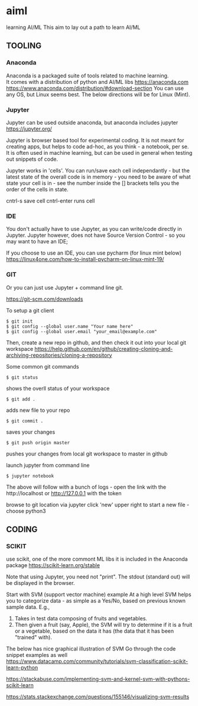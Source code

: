 # aiml 
learning AI/ML
This aim to lay out a path to learn AI/ML

## TOOLING

### Anaconda
Anaconda is a packaged suite of tools related to machine learning.  
It comes with a distribution of python and AI/ML libs
https://anaconda.com
https://www.anaconda.com/distribution/#download-section
You can use any OS, but Linux seems best.  The below directions will be for Linux (Mint).

### Jupyter
Jupyter can be used outside anaconda, but anaconda  includes jupyter
https://jupyter.org/

Jupyter is browser based tool for experimental coding.   It is not meant for creating apps, but helps to code ad-hoc, as you think - a notebook, per se.  It is often used in machine learning, but can be used in general when testing out snippets of code.

Jupyter works in 'cells'.  You can run/save each cell independantly - but the latest state of the overall code is in memory - you need to be aware of what state your cell is in - see the number inside the [] brackets tells you the order of the cells in state.   

cntrl-s save cell
cntrl-enter runs cell

### IDE
You don't actually have to use Jupyter, as you can write/code directly in Jupyter.
Jupyter however, does not have Source Version Control - so you may want to have an IDE;

If you choose to use an IDE, you can use pycharm (for linux mint below)
https://linux4one.com/how-to-install-pycharm-on-linux-mint-19/

### GIT
Or you can just use Jupyter + command line git.

https://git-scm.com/downloads

To setup a git client
```
$ git init
$ git config --global user.name "Your name here"
$ git config --global user.email "your_email@example.com"
```

Then, create a new repo in github, and then check it out into your local git workspace
https://help.github.com/en/github/creating-cloning-and-archiving-repositories/cloning-a-repository

Some common git commands

```
$ git status
```
shows the overll status of your workspace


```
$ git add .
```
adds new file to your repo

```
$ git commit .
```
saves your changes

```
$ git push origin master
```
pushes your changes from local git workspace to master in github


launch jupyter from command line
```
$ jupyter notebook
````
The above will follow with a bunch of logs - open the link with the http://localhost or http://127.0.0.1 with the token

browse to git location via jupyter
click 'new' upper right to start a new file - choose python3

## CODING

### SCIKIT
use scikit, one of the more commont ML libs
it is included in the Anaconda package
https://scikit-learn.org/stable

Note that using Jupyter, you need not "print".  The stdout (standard out) will be displayed in the browser.

Start with  SVM (support vector machine) example
At a high level SVM helps you to categorize data - as simple as a Yes/No, based on previous known sample data.
E.g.,

1. Takes in test data composing of fruits and vegetables.
2. Then given a fruit (say, Apple), the SVM will try to determine if it is a fruit or a vegetable, based on the data it has (the data that it has been "trained" with).

The below has nice graphical illustration of SVM
Go through the code snippet examples as well
https://www.datacamp.com/community/tutorials/svm-classification-scikit-learn-python

https://stackabuse.com/implementing-svm-and-kernel-svm-with-pythons-scikit-learn

https://stats.stackexchange.com/questions/155146/visualizing-svm-results
